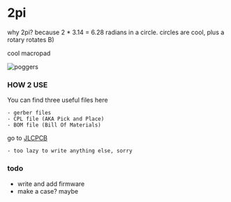 # 2pi
why 2pi? because 2 * 3.14 = 6.28 radians in a circle. circles are cool, plus a rotary rotates B) 

cool macropad

![poggers](https://cdn.discordapp.com/attachments/739524376717951076/814274381236273182/mister.jpg) 

### HOW 2 USE
You can find three useful files here
 
    - gerber files 
    - CPL file (AKA Pick and Place)
    - BOM file (Bill Of Materials) 
    
go to [JLCPCB](https://jlcpcb.com/)
  
    - too lazy to write anything else, sorry 
    
    
### todo
  - write and add firmware 
  - make a case? maybe 
